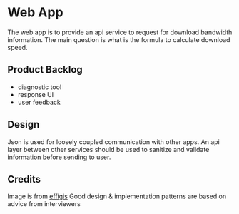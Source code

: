 # Web App
The web app is to provide an api service to request for download bandwidth information. The main question is what is the
formula to calculate download speed. 

## Product Backlog
- diagnostic tool
- response UI
- user feedback 

## Design
Json is used for loosely coupled communication with other apps. An api layer between other services should be used to sanitize and validate information before sending to user. 

## Credits
Image is from [effigis](https://effigis.com/en/solutions/satellite-images/satellite-image-samples/)
Good design & implementation patterns are based on advice from interviewers